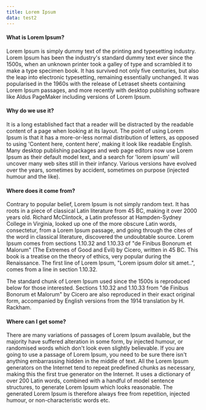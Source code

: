 ```yaml
---
title: Lorem Ipsum
data: test2
---
```


#### What is Lorem Ipsum?
Lorem Ipsum is simply dummy text of the printing and typesetting 
industry. Lorem Ipsum has been the industry's standard dummy text 
ever since the 1500s, when an unknown printer took a galley of 
type and scrambled it to make a type specimen book. It has 
survived not only five centuries, but also the leap into 
electronic typesetting, remaining essentially unchanged. It was 
popularised in the 1960s with the release of Letraset sheets 
containing Lorem Ipsum passages, and more recently with desktop 
publishing software like Aldus PageMaker including versions of 
Lorem Ipsum.

#### Why do we use it?
It is a long established fact that a reader will be distracted by 
the readable content of a page when looking at its layout. The 
point of using Lorem Ipsum is that it has a more-or-less normal 
distribution of letters, as opposed to using 'Content here, 
content here', making it look like readable English. Many desktop 
publishing packages and web page editors now use Lorem Ipsum as 
their default model text, and a search for 'lorem ipsum' will 
uncover many web sites still in their infancy. Various versions 
have evolved over the years, sometimes by accident, sometimes on 
purpose (injected humour and the like).


#### Where does it come from?
Contrary to popular belief, Lorem Ipsum is not simply random 
text. It has roots in a piece of classical Latin literature from 
45 BC, making it over 2000 years old. Richard McClintock, a Latin 
professor at Hampden-Sydney College in Virginia, looked up one of 
the more obscure Latin words, consectetur, from a Lorem Ipsum 
passage, and going through the cites of the word in classical 
literature, discovered the undoubtable source. Lorem Ipsum comes 
from sections 1.10.32 and 1.10.33 of "de Finibus Bonorum et 
Malorum" (The Extremes of Good and Evil) by Cicero, written in 45 
BC. This book is a treatise on the theory of ethics, very popular 
during the Renaissance. The first line of Lorem Ipsum, "Lorem 
ipsum dolor sit amet..", comes from a line in section 1.10.32.

The standard chunk of Lorem Ipsum used since the 1500s is 
reproduced below for those interested. Sections 1.10.32 and 
1.10.33 from "de Finibus Bonorum et Malorum" by Cicero are also 
reproduced in their exact original form, accompanied by English 
versions from the 1914 translation by H. Rackham.

#### Where can I get some?
There are many variations of passages of Lorem Ipsum available, 
but the majority have suffered alteration in some form, by 
injected humour, or randomised words which don't look even 
slightly believable. If you are going to use a passage of Lorem 
Ipsum, you need to be sure there isn't anything embarrassing 
hidden in the middle of text. All the Lorem Ipsum generators on 
the Internet tend to repeat predefined chunks as necessary, 
making this the first true generator on the Internet. It uses a 
dictionary of over 200 Latin words, combined with a handful of 
model sentence structures, to generate Lorem Ipsum which looks 
reasonable. The generated Lorem Ipsum is therefore always free 
from repetition, injected humour, or non-characteristic words 
etc.

